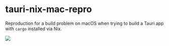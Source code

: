 # tauri-nix-mac-repro

Reproduction for a build problem on macOS when trying to build a Tauri app with `cargo` installed via Nix.

![](https://cleanshot-cloud-fra.s3.eu-central-1.amazonaws.com/media/350/Ib2GxjwqCReOZRcGI1vtwfxKxzKg48Ru0SKoKSER.jpeg?X-Amz-Content-Sha256=UNSIGNED-PAYLOAD&X-Amz-Security-Token=IQoJb3JpZ2luX2VjEAsaDGV1LWNlbnRyYWwtMSJHMEUCIQDoyy93ict3%2F993fJDYYayH6f1V6YkVVxS0qk%2FuzhOIrgIgXcVVORurEOwO7MlUpFi6nnnrp69K%2FTl7dhWfPX6WVUgqoQIIFBAAGgw5MTk1MTQ0OTE2NzQiDAarfaGPBgYKHuGZyir%2BAbBqJwvRwLJ2BcbSjM4QF8Mx2nM3SRwHRBoh1muT%2BiuNGm15pRZvvDVFBRafmac8rz%2BoCC5Y5S42yHSYHyUE1Rda55qKsS9CwK822V1c3L6%2Bx1M%2FC%2BqVY1J8uAcLLMpUt7WOzEkMxoFZ4%2FbM48hCEBnABuLGpCf1nonxinRka9xlpmbMpOHXSsbCXO2jjouy4WbyULN9N%2Ff0zwriTaDUR2B61K9He6f3o0cqgId2aEuEaNcaodQeq9QWqVS7xTCIHKgIL7xk6rRZ5UQZ6jC0ppaMdY4yj0AiDk48MMUUqBRZsduk79P9Bd3Xrj3EhqJCZAQCpp9Gfr5Q%2FJRSKtz6MKO3u44GOpoBGdGghhV33DTckR5DQnYZZMJ0KbXi5LLyxnX3Db3Duv3eUAKovSwHTum4QlLN2DjNoTDtSznpT1i7N3gBRi0kOAzP8e1yTZ0lo9ErAOjk2pOunR8HHumtCtd9qugFKanGRgBB6blcfoJZb0UY7B75Uht%2FpMdV6KKDg5rWzSnmZtvRA4SQhlSiLWp4AuXJsIOCchG6yj1yHpsXWQ%3D%3D&X-Amz-Algorithm=AWS4-HMAC-SHA256&X-Amz-Credential=ASIA5MF2VVMNEHR2NNNG%2F20211231%2Feu-central-1%2Fs3%2Faws4_request&X-Amz-Date=20211231T111429Z&X-Amz-SignedHeaders=host&X-Amz-Expires=300&X-Amz-Signature=41fc5498c455d49e64da9f8bf5a545ceb245bbdc310b1f8252b46243258f833e)
